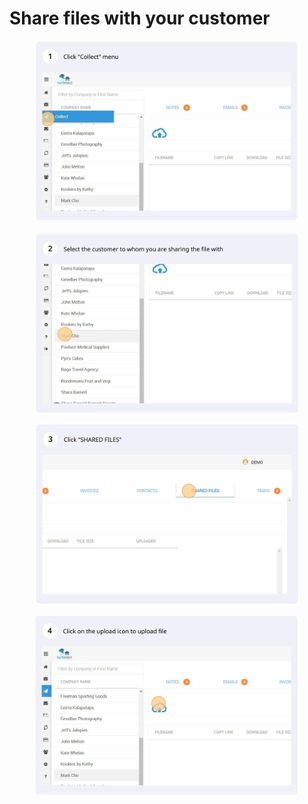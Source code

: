 # Share files with your customer

<figure><img src="../.gitbook/assets/image (8).png" alt=""><figcaption></figcaption></figure>

<figure><img src="../.gitbook/assets/image (4).png" alt=""><figcaption></figcaption></figure>

<figure><img src="../.gitbook/assets/image (1).png" alt=""><figcaption></figcaption></figure>



<figure><img src="../.gitbook/assets/image (2).png" alt=""><figcaption></figcaption></figure>









